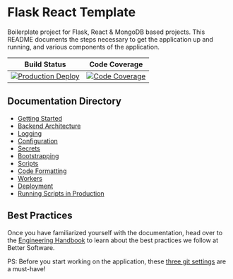 # Flask React Template

Boilerplate project for Flask, React & MongoDB based projects. This README documents the steps necessary to get the application up and running, and various components of the application.

| Build Status                                                                                                                                                                                                                                     | Code Coverage                                                                                                                                                                                                                                                                                                   |
|------------------------------------------------------------------------------------------------------------------------------------------------------------------------------------------------------------------------------------------------|--------------------------------------------------------------------------------------------------------------------------------------------------------------------------------------------------------------------------------------------------------------------------------------------------------------|
| [![Production Deploy](https://github.com/jalantechnologies/rflask-boilerplate/actions/workflows/production_on_push.yml/badge.svg?branch=main)](https://github.com/jalantechnologies/rflask-boilerplate/actions/workflows/production_on_push.yml) | [![Code Coverage](https://sonarqube.platform.jalantechnologies.com/api/project_badges/measure?project=jalantechnologies_rflask-boilerplate&metric=coverage&token=a4dd71c68afbb8da4b7ed1026329bf0933298f79)](https://sonarqube.platform.jalantechnologies.com/dashboard?id=jalantechnologies_rflask-boilerplate) |

## Documentation Directory

- [Getting Started](docs/getting-started.md)
- [Backend Architecture](docs/backend-architecture.md)
- [Logging](docs/logging.md)
- [Configuration](docs/configuration.md)
- [Secrets](docs/secrets.md)
- [Bootstrapping](docs/bootstrapping.md)
- [Scripts](docs/scripts.md)
- [Code Formatting](docs/code-formatting.md)
- [Workers](docs/workers.md)
- [Deployment](docs/deployment.md)
- [Running Scripts in Production](docs/running-scripts-in-production.md)

## Best Practices

Once you have familiarized yourself with the documentation, head over to the [Engineering Handbook](https://github.com/jalantechnologies/handbook/blob/main/engineering/index.md) to learn about the best practices we follow at Better Software.

PS: Before you start working on the application, these [three git settings](https://spin.atomicobject.com/git-configurations-default/) are a must-have!
